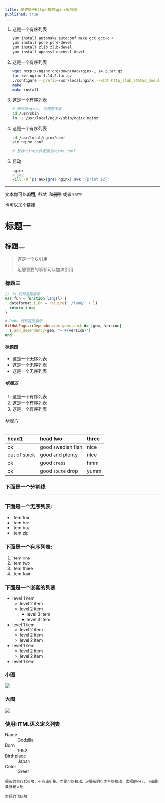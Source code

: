```yaml
---
title: 搭建基于Http点播的nginx服务器
published: true
---
```


1.  这是一个有序列表

    ```sh
    yum install automake autoconf make gcc gcc-c++
    yum install pcre pcre-devel
    yum install zlib zlib-devel
    yum install openssl openssl-devel
    ```

2.  这是一个有序列表

    ```sh
    wget http://nginx.org/download/nginx-1.14.2.tar.gz
    tar xvf nginx-1.14.2.tar.gz
    ./configure --prefix=/usr/local/nginx --with-http_stub_status_module --with-http_ssl_module --with-http_gzip_static_module --with-http_flv_module --with-http_mp4_module --with-http_auth_request_module
    make
    make install
    ```

3.  这是一个有序列表

    ```sh
    # 删除原nginx, 创建软连接
    cd /usr/sbin
    ln -s /usr/local/nginx/sbin/nginx nginx 
    ```

4.  这是一个有序列表

    ```sh
    cd /usr/local/nginx/conf
    vim nginx.conf

    # 替换nginx文件配置为nginx.conf
    ```

5.  启动

    ```sh
    nginx
    # 停止
    kill -9 `ps aux|grep nginx| awk '{print $2}'`
    ```

* * *

文本你可以**加粗**, _斜体_, 和~~删除~~ 或者`关键字`

[也可以加个链接](www.baidu.com)

# [](#header-1)标题一

## [](#header-2)标题二

> 这是一个块引用
>
> 足够重要的事都可以加块引用

### [](#header-3)标题三

```js
// Js 代码高亮展示
var fun = function lang(l) {
  dateformat.i18n = require('./lang/' + l)
  return true;
}
```

```ruby
# Ruby 代码高亮展示
GitHubPages::Dependencies.gems.each do |gem, version|
  s.add_dependency(gem, "= #{version}")
end
```

#### [](#header-4)标题四

*   这是一个无序列表
*   这是一个无序列表
*   这是一个无序列表

##### [](#header-5)标题五

1.  这是一个有序列表
2.  这是一个有序列表
3.  这是一个有序列表

###### [](#header-6)标题六

| head1        | head two          | three |
|:-------------|:------------------|:------|
| ok           | good swedish fish | nice  |
| out of stock | good and plenty   | nice  |
| ok           | good `oreos`      | hmm   |
| ok           | good `zoute` drop | yumm  |

### 下面是一个分割线

* * *

### 下面是一个无序列表:

*   Item foo
*   Item bar
*   Item baz
*   Item zip

### 下面是一个有序列表:

1.  Item one
1.  Item two
1.  Item three
1.  Item four

### 下面是一个嵌套的列表

- level 1 item
  - level 2 item
  - level 2 item
    - level 3 item
    - level 3 item
- level 1 item
  - level 2 item
  - level 2 item
  - level 2 item
- level 1 item
  - level 2 item
  - level 2 item
- level 1 item

### 小图

![](https://assets-cdn.github.com/images/icons/emoji/octocat.png)

### 大图

![](https://guides.github.com/activities/hello-world/branching.png)


### 使用HTML语义定义列表

<dl>
<dt>Name</dt>
<dd>Godzilla</dd>
<dt>Born</dt>
<dd>1952</dd>
<dt>Birthplace</dt>
<dd>Japan</dd>
<dt>Color</dt>
<dd>Green</dd>
</dl>

```
很长的单行代码块，不应该折叠。而是可以拉动，足够长的行才可以拉动，太短的不行，下面那条就是太短
```

```
太短的代码块
```
